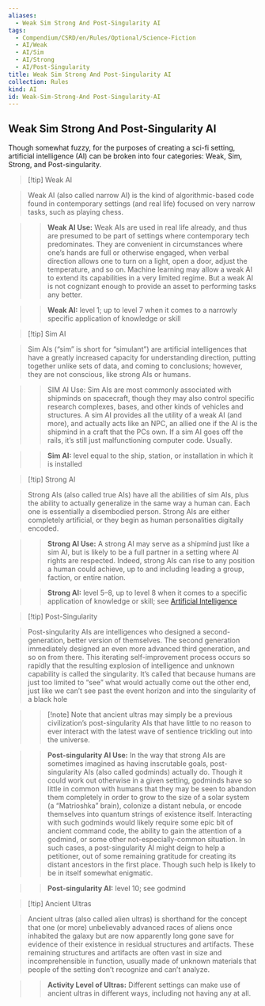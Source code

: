```yaml
---
aliases:
  - Weak Sim Strong And Post-Singularity AI
tags:
  - Compendium/CSRD/en/Rules/Optional/Science-Fiction
  - AI/Weak
  - AI/Sim
  - AI/Strong
  - AI/Post-Singularity
title: Weak Sim Strong And Post-Singularity AI
collection: Rules
kind: AI
id: Weak-Sim-Strong-And Post-Singularity-AI
---
```

## Weak Sim Strong And Post-Singularity AI  
Though somewhat fuzzy, for the purposes of creating a sci-fi setting, artificial intelligence (AI) can be broken into four categories: Weak, Sim, Strong, and Post-singularity.    
>[!tip] Weak AI    
>Weak AI (also called narrow AI) is the kind of algorithmic-based code found in contemporary settings (and real life) focused on very narrow tasks, such as playing chess.    
>  
>> **Weak AI Use:** Weak AIs are used in real life already, and thus are presumed to be part of settings where contemporary tech predominates. They are convenient in circumstances where one’s hands are full or otherwise engaged, when verbal direction allows one to turn on a light, open a door, adjust the temperature, and so on. Machine learning may allow a weak AI to extend its capabilities in a very limited regime. But a weak AI is not cognizant enough to provide an asset to performing tasks any better.    
>  
>>**Weak AI:** level 1; up to level 7 when it comes to a narrowly specific application of knowledge or skill  
  
  
>[!tip] Sim AI    
>Sim AIs (“sim” is short for “simulant”) are artificial intelligences that have a greatly increased capacity for understanding direction, putting together unlike sets of data, and coming to conclusions; however, they are not conscious, like strong AIs or humans.    
>>SIM AI Use: Sim AIs are most commonly associated with shipminds on spacecraft, though they may also control specific research complexes, bases, and other kinds of vehicles and structures. A sim AI provides all the utility of a weak AI (and more), and actually acts like an NPC, an allied one if the AI is the shipmind in a craft that the PCs own. If a sim AI goes off the rails, it’s still just malfunctioning computer code. Usually.    
>  
>>**Sim AI:** level equal to the ship, station, or installation in which it is installed    
  
>[!tip] Strong AI    
>Strong AIs (also called true AIs) have all the abilities of sim AIs, plus the ability to actually generalize in the same way a human can. Each one is essentially a disembodied person. Strong AIs are either completely artificial, or they begin as human personalities digitally encoded.    
>  
>>**Strong AI Use:** A strong AI may serve as a shipmind just like a sim AI, but is likely to be a full partner in a setting where AI rights are respected. Indeed, strong AIs can rise to any position a human could achieve, up to and including leading a group, faction, or entire nation.    
>  
>>**Strong AI:** level 5–8, up to level 8 when it comes to a specific application of knowledge or skill; see [Artificial Intelligence](Artificial-Intelligence-Ai.md)  
  
>[!tip] Post-Singularity    
>Post-singularity AIs are intelligences who designed a second-generation, better version of themselves. The second generation immediately designed an even more advanced third generation, and so on from there. This iterating self-improvement process occurs so rapidly that the resulting explosion of intelligence and unknown capability is called the singularity. It’s called that because humans are just too limited to “see” what would actually come out the other end, just like we can’t see past the event horizon and into the singularity of a black hole    
>  
>>[!note] Note that ancient ultras may simply be a previous civilization’s post-singularity AIs that have little to no reason to ever interact with the latest wave of sentience trickling out into the universe.  
>    
>  >**Post-singularity AI Use:** In the way that strong AIs are sometimes imagined as having inscrutable goals, post-singularity AIs (also called godminds) actually do. Though it could work out otherwise in a given setting, godminds have so little in common with humans that they may be seen to abandon them completely in order to grow to the size of a solar system (a “Matrioshka” brain), colonize a distant nebula, or encode themselves into quantum strings of existence itself. Interacting with such godminds would likely require some epic bit of ancient command code, the ability to gain the attention of a godmind, or some other not-especially-common situation. In such cases, a post-singularity AI might deign to help a petitioner, out of some remaining gratitude for creating its distant ancestors in the first place. Though such help is likely to be in itself somewhat enigmatic.	   
>    
>  >**Post-singularity AI:** level 10; see godmind   
  
>[!tip] Ancient Ultras    
>Ancient ultras (also called alien ultras) is shorthand for the concept that one (or more) unbelievably advanced races of aliens once inhabited the galaxy but are now apparently long gone save for evidence of their existence in residual structures and artifacts. These remaining structures and artifacts are often vast in size and incomprehensible in function, usually made of unknown materials that people of the setting don’t recognize and can’t analyze.     
>>**Activity Level of Ultras:** Different settings can make use of ancient ultras in different ways, including not having any at all.  

